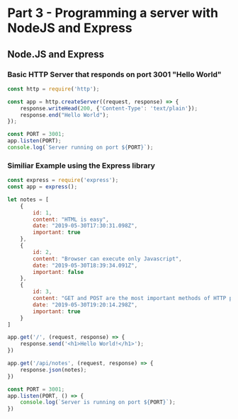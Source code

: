 # Part 3 - Programming a server with NodeJS and Express

## Node.JS and Express

### Basic HTTP Server that responds on port 3001 "Hello World"

```javascript
const http = require('http');

const app = http.createServer((request, response) => {
    response.writeHead(200, {'Content-Type': 'text/plain'});
    response.end("Hello World");
});

const PORT = 3001;
app.listen(PORT);
console.log(`Server running on port ${PORT}`);
```

### Similiar Example using the Express library

```javascript
const express = require('express');
const app = express();

let notes = [
    {
        id: 1,
        content: "HTML is easy",
        date: "2019-05-30T17:30:31.098Z",
        important: true
    },
    {
        id: 2,
        content: "Browser can execute only Javascript",
        date: "2019-05-30T18:39:34.091Z",
        important: false
    },
    {
        id: 3,
        content: "GET and POST are the most important methods of HTTP protocol",
        date: "2019-05-30T19:20:14.298Z",
        important: true
    }
]

app.get('/', (request, response) => {
    response.send('<h1>Hello World!</h1>');
})

app.get('/api/notes', (request, response) => {
    response.json(notes);
})

const PORT = 3001;
app.listen(PORT, () => {
    console.log(`Server is running on port ${PORT}`);
})
```
